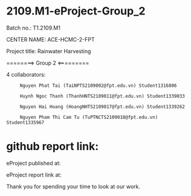 # 2109.M1-eProject-Group_2

Batch no.: T1.2109.M1

CENTER NAME: ACE-HCMC-2-FPT

Project title: Rainwater Harvesting

========> Group 2 <=========

4 collaborators:

         Nguyen Phat Tai (TaiNPTS2109002@fpt.edu.vn) Student1316806

         Huynh Ngoc Thanh (ThanhHNTS2109011@fpt.edu.vn) Student1339033
         
         Nguyen Hai Hoang (HoangNHTS2109017@fpt.edu.vn) Student1339262
         
         Nguyen Pham Thi Cam Tu (TuPTNCTS2109018@fpt.edu.vn) Student1335967
# github report link:
eProject published at: 

eProject report link at: 

Thank you for spending your time to look at our work.
